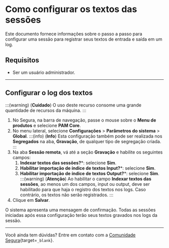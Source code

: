 # Como configurar os textos das sessões

Este documento fornece informações sobre o passo a passo para configurar uma sessão para registrar seus textos de entrada e saída em um log.

## Requisitos

* Ser um usuário administrador.

---
## Configurar o log dos textos
:::(warning) (**Cuidado**)
O uso deste recurso consome uma grande quantidade de recursos da máquina.
:::

1. No Segura, na barra de navegação, passe o mouse sobre o **Menu de produtos** e selecione **PAM Core**.
2. No menu lateral, selecione **Configurações** > **Parâmetros do sistema** > **Global**.
    :::(info) (**Info**)
    Esta configuração também pode ser realizada nos **Segregados** na aba, **Gravação**, de qualquer tipo de segregação criada.
    :::
3. Na aba **Sessão remota**, vá até a seção **Gravação** e habilite os seguintes campos:
    1. **Indexar textos das sessões?***: selecione **Sim**.
    2. **Habilitar importação de índice de textos Input?***: selecione **Sim**.
    3. **Habilitar importação de índice de textos Output?***: selecione **Sim**.
    :::(warning) (**Atenção**)
    Ao habilitar o campo **Indexar textos das sessões**, ao menos um dos campos, input ou output, deve ser habilitado para que haja o registro dos textos nos logs. Caso contrário, os textos não serão registrados.
    :::
4. Clique em **Salvar**.

O sistema apresenta uma mensagem de confirmação. Todas as sessões iniciadas após essa configuração terão seus textos gravados nos logs da sessão.

---

Você ainda tem dúvidas? Entre em contato com a [Comunidade Segura](https://community.Segura.io/){target=`_blank`}.